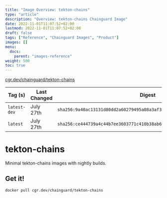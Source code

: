```yaml
---
title: "Image Overview: tekton-chains"
type: "article"
description: "Overview: tekton-chains Chainguard Image"
date: 2022-11-01T11:07:52+02:00
lastmod: 2022-11-01T11:07:52+02:00
draft: false
tags: ["Reference", "Chainguard Images", "Product"]
images: []
menu:
  docs:
    parent: "images-reference"
weight: 500
toc: true
---
```


[cgr.dev/chainguard/tekton-chains](https://github.com/chainguard-images/images/tree/main/images/tekton-chains)

| Tag (s)       | Last Changed | Digest                                                                    |
|---------------|--------------|---------------------------------------------------------------------------|
|  `latest-dev` | July 27th    | `sha256:9a40ac13131d80dd2a60279495a08a3af32566c0c60d64cdf11dcfa62c143b02` |
|  `latest`     | July 27th    | `sha256:ce444739a4c44b7ee3603771c410b38ab697d4bb898361cf50f52376dac2c54c` |

# tekton-chains

Minimal tekton-chains images with nightly builds.

## Get it!

```shell
docker pull cgr.dev/chainguard/tekton-chains
```
